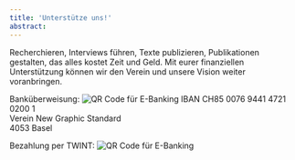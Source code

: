 ```yaml
---
title: 'Unterstütze uns!'
abstract:
---
```


Recherchieren, Interviews führen, Texte publizieren, Publikationen gestalten, das alles kostet Zeit und Geld. Mit eurer finanziellen Unterstützung können wir den Verein und unsere Vision weiter voranbringen.

Banküberweisung:
<img src="/img/qr-IBAN.png" alt="QR Code für E-Banking" class="h-30 w-30 p-0" />
IBAN CH85 0076 9441 4721 0200 1 <br>
Verein New Graphic Standard <br>
4053 Basel

Bezahlung per TWINT:
<img src="/img/qr-TWINT.png" alt="QR Code für E-Banking" class="h-30 w-30 p-0" />
